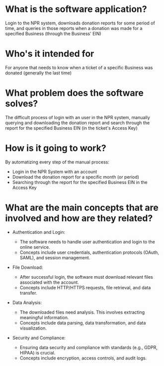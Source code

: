 # What is the software application?
Login to the NPR system, downloads donation reports for some period of time, and queries in those reports when a donation was made for a specified Business (through the Business' EIN)

# Who's it intended for
For anyone that needs to know when a ticket of a specific Business was donated (generally the last time)

# What problem does the software solves?
The difficult process of login with an user in the NPR system, manually querying and downloading the donation report and search through the report for the specified Business EIN (in the ticket's Access Key)

# How is it going to work?
By automatizing every step of the manual process:
* Login in the NPR System with an account
* Download the donation report for a specific month (or period)
* Searching through the report for the specified Business EIN in the Access Key

# What are the main concepts that are involved and how are they related?
* Authentication and Login:
  * The software needs to handle user authentication and login to the online service.
  * Concepts include user credentials, authentication protocols (OAuth, SAML), and session management.

* File Download:
  * After successful login, the software must download relevant files associated with the account.
  * Concepts include HTTP/HTTPS requests, file retrieval, and data transfer.

* Data Analysis:
  * The downloaded files need analysis. This involves extracting meaningful information.
  * Concepts include data parsing, data transformation, and data visualization.

* Security and Compliance:
  * Ensuring data security and compliance with standards (e.g., GDPR, HIPAA) is crucial.
  * Concepts include encryption, access controls, and audit logs.